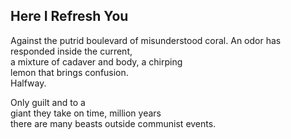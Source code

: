 Here I Refresh You
------------------
Against the putrid boulevard of misunderstood coral. An odor has responded inside the current,  
a mixture of cadaver and body, a chirping  
lemon that brings confusion.  
Halfway.  
  
Only guilt and to a  
giant they take on time, million years  
there are many beasts outside communist events.  
